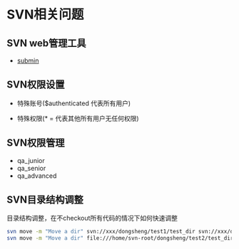 # SVN相关问题
## SVN web管理工具
- [submin](https://supermind.nl/submin/)

## SVN权限设置
- 特殊账号($authenticated 代表所有用户)

- 特殊权限(* = 代表其他所有用户无任何权限)

## SVN权限管理
- qa_junior
- qa_senior
- qa_advanced

## SVN目录结构调整
目录结构调整，在不checkout所有代码的情况下如何快速调整
``` bash 
svn move -m "Move a dir" svn://xxx/dongsheng/test1/test_dir svn://xxx/dongsheng/test2/test_dir
svn move -m "Move a dir" file:///home/svn-root/dongsheng/test2/test_dir file:///home/svn-root/dongsheng/test1/test_dir
```
